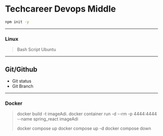 # Techcareer Devops Middle

```sh
npm init -y 

```

---
### Linux 
> Bash Script
> Ubuntu

---
## Git/Github
- Git status
- Git Branch


---
### Docker 
> docker build -t imageAdi.
> docker container run -d --rm -p 4444:4444 --name spring_react imageAdi
>
> docker compose up
> docker compose up -d 
> docker compose down

